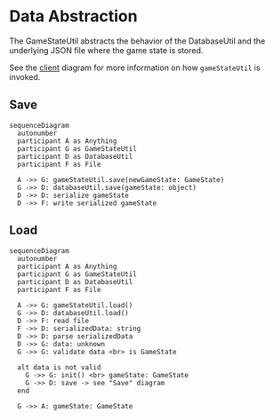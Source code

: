 # Data Abstraction

The GameStateUtil abstracts the behavior of the DatabaseUtil and the underlying JSON file where the game state is stored.

See the [client](./client.md) diagram for more information on how `gameStateUtil` is invoked.

## Save

```mermaid
sequenceDiagram
  autonumber
  participant A as Anything
  participant G as GameStateUtil
  participant D as DatabaseUtil
  participant F as File

  A ->> G: gameStateUtil.save(newGameState: GameState)
  G ->> D: databaseUtil.save(gameState: object)
  D ->> D: serialize gameState
  D ->> F: write serialized gameState
```

## Load

```mermaid
sequenceDiagram
  autonumber
  participant A as Anything
  participant G as GameStateUtil
  participant D as DatabaseUtil
  participant F as File

  A ->> G: gameStateUtil.load()
  G ->> D: databaseUtil.load()
  D ->> F: read file
  F ->> D: serializedData: string
  D ->> D: parse serializedData
  D ->> G: data: unknown
  G ->> G: validate data <br> is GameState

  alt data is not valid
    G ->> G: init() <br> gameState: GameState
    G ->> D: save -> see "Save" diagram
  end

  G ->> A: gameState: GameState
```
